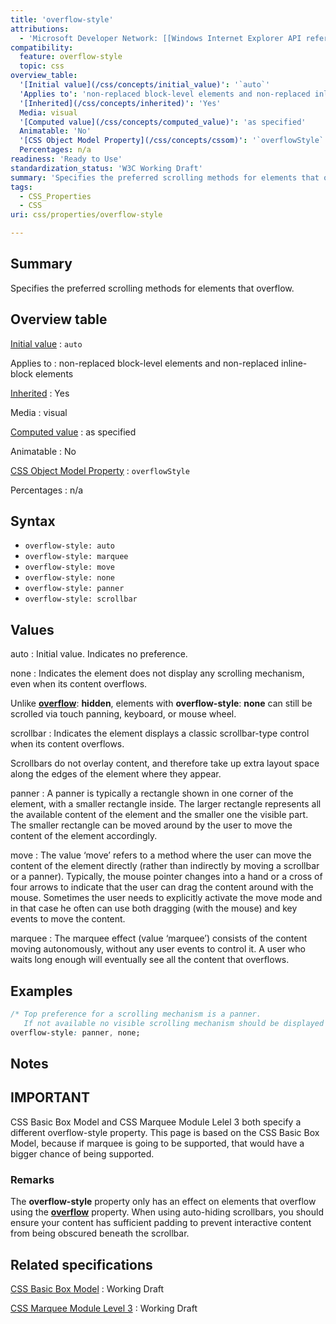 ```yaml
---
title: 'overflow-style'
attributions:
  - 'Microsoft Developer Network: [[Windows Internet Explorer API reference](http://msdn.microsoft.com/en-us/library/ie/hh828809%28v=vs.85%29.aspx) Article]'
compatibility:
  feature: overflow-style
  topic: css
overview_table:
  '[Initial value](/css/concepts/initial_value)': '`auto`'
  'Applies to': 'non-replaced block-level elements and non-replaced inline-block elements'
  '[Inherited](/css/concepts/inherited)': 'Yes'
  Media: visual
  '[Computed value](/css/concepts/computed_value)': 'as specified'
  Animatable: 'No'
  '[CSS Object Model Property](/css/concepts/cssom)': '`overflowStyle`'
  Percentages: n/a
readiness: 'Ready to Use'
standardization_status: 'W3C Working Draft'
summary: 'Specifies the preferred scrolling methods for elements that overflow.'
tags:
  - CSS_Properties
  - CSS
uri: css/properties/overflow-style

---
```

## Summary

Specifies the preferred scrolling methods for elements that overflow.

## Overview table

[Initial value](/css/concepts/initial_value)
:   `auto`

Applies to
:   non-replaced block-level elements and non-replaced inline-block elements

[Inherited](/css/concepts/inherited)
:   Yes

Media
:   visual

[Computed value](/css/concepts/computed_value)
:   as specified

Animatable
:   No

[CSS Object Model Property](/css/concepts/cssom)
:   `overflowStyle`

Percentages
:   n/a

## Syntax

-   `overflow-style: auto`
-   `overflow-style: marquee`
-   `overflow-style: move`
-   `overflow-style: none`
-   `overflow-style: panner`
-   `overflow-style: scrollbar`

## Values

auto
:   Initial value. Indicates no preference.

none
:   Indicates the element does not display any scrolling mechanism, even when its content overflows.

Unlike [**overflow**](/css/properties/overflow): **hidden**, elements with **overflow-style**: **none** can still be scrolled via touch panning, keyboard, or mouse wheel.

scrollbar
:   Indicates the element displays a classic scrollbar-type control when its content overflows.

Scrollbars do not overlay content, and therefore take up extra layout space along the edges of the element where they appear.

panner
:   A panner is typically a rectangle shown in one corner of the element, with a smaller rectangle inside. The larger rectangle represents all the available content of the element and the smaller one the visible part. The smaller rectangle can be moved around by the user to move the content of the element accordingly.

move
:   The value ‘move’ refers to a method where the user can move the content of the element directly (rather than indirectly by moving a scrollbar or a panner). Typically, the mouse pointer changes into a hand or a cross of four arrows to indicate that the user can drag the content around with the mouse. Sometimes the user needs to explicitly activate the move mode and in that case he often can use both dragging (with the mouse) and key events to move the content.

marquee
:   The marquee effect (value ‘marquee’) consists of the content moving autonomously, without any user events to control it. A user who waits long enough will eventually see all the content that overflows.

## Examples

``` css
/* Top preference for a scrolling mechanism is a panner.
   If not available no visible scrolling mechanism should be displayed */
overflow-style: panner, none;
```

## Notes

## IMPORTANT

CSS Basic Box Model and CSS Marquee Module Lelel 3 both specify a different overflow-style property. This page is based on the CSS Basic Box Model, because if marquee is going to be supported, that would have a bigger chance of being supported.

### Remarks

The **overflow-style** property only has an effect on elements that overflow using the [**overflow**](/css/properties/overflow) property. When using auto-hiding scrollbars, you should ensure your content has sufficient padding to prevent interactive content from being obscured beneath the scrollbar.

## Related specifications

[CSS Basic Box Model](http://www.w3.org/TR/css3-box/#the-lsquo3)
:   Working Draft

[CSS Marquee Module Level 3](http://www.w3.org/TR/2008/WD-css3-marquee-20080801/#the-overflow-style)
:   Working Draft
